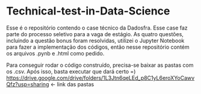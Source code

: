 # Technical-test-in-Data-Science

Esse é o repositório contendo o case técnico da Dadosfra. Esse case faz parte do processo seletivo para a vaga de estágio.
As quatro questões, incluindo a questão bonus foram resolvidas, utilizei o Jupyter Notebook para fazer a implementação dos códigos, então nesse repositório contém os arquivos .pynb e .html como pedido.

Para conseguir rodar o código construído, precisa-se baixar as pastas com os .csv. Após isso, basta executar que dará certo =)
https://drive.google.com/drive/folders/1L3Jtn6qeLEd_p8C1yL6eroXYoCawvQfz?usp=sharing <- link das pastas

